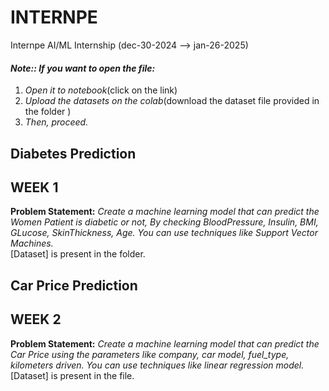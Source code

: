 # INTERNPE
Internpe AI/ML Internship (dec-30-2024  -->  jan-26-2025)
#### _Note:: If you want to open the file:_
1. _Open it to notebook_(click on the link)
2. _Upload the datasets on the colab_(download the dataset file provided in the folder )
3. _Then, proceed._

## Diabetes Prediction
## WEEK 1
**Problem Statement:**  _Create a machine learning model that can predict the Women Patient is diabetic or not, By checking BloodPressure, Insulin, BMI, GLucose, SkinThickness, Age. You can use techniques like Support Vector Machines._
<br>
[Dataset] is present in the folder.

## Car Price Prediction
## WEEK 2
**Problem Statement:**  _Create a machine learning model that can predict the Car Price using the parameters like company, car model, fuel_type, kilometers driven. You can use techniques like linear regression model._
<br>
[Dataset] is present in the file. 


